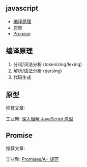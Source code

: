 javascript
----------

<!-- vim-markdown-toc GFM -->

* [编译原理](#编译原理)
* [原型](#原型)
* [Promise](#promise)

<!-- vim-markdown-toc -->

## 编译原理

1. 分词/词法分析 (tokenizing/lexing)
2. 解析/语法分析 (parsing)
3. 代码生成

## 原型

推荐文章:

工业聚: [深入理解 JavaScript 原型](https://zhuanlan.zhihu.com/p/87667349)

## Promise

推荐文章:

工业聚: [Promises/A+ 规范](https://zhuanlan.zhihu.com/p/83965949)
